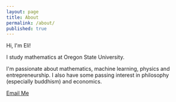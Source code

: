 ```yaml
---
layout: page
title: About
permalink: /about/
published: true
---
```


Hi, I'm Eli!

I study mathematics at Oregon State University.

I'm passionate about mathematics, machine learning, physics and entrepreneurship. I also have some passing interest in philosophy (especially buddhism) and economics.

[Email Me](mailto:winkelme@oregonstate.edu)
